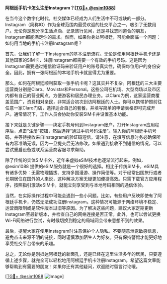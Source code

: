 **阿根廷手机卡怎么注册Instagram？[[TG💪+ @esim1088](https://t.me/s/esim1088)]**

在当今这个数字化时代，社交媒体已经成为人们生活中不可或缺的一部分。Instagram（简称IG）作为全球范围内最受欢迎的社交平台之一，吸引了无数用户。无论你是想分享生活点滴、记录旅行见闻，还是寻找志同道合的朋友，Instagram都能满足你的需求。然而，如果你身处阿根廷，可能会面临一个问题：如何用当地的手机卡注册Instagram呢？

首先，让我们了解一下Instagram的基本注册流程。无论是使用阿根廷手机卡还是其他国家的SIM卡，注册Instagram都需要一个有效的手机号码。这是因为Instagram需要通过短信验证码来验证用户的账号真实性，确保每位用户的身份安全。因此，拥有一张阿根廷的本地手机卡就显得尤为重要。

那么，如何在阿根廷顺利获取一张手机卡呢？这其实并不复杂。阿根廷的三大主要运营商分别是Claro、Movistar和Personal。这些公司在机场、大型商场以及市区内都有自己的营业网点，方便游客和居民办理业务。以Claro为例，这家运营商覆盖范围广，资费相对亲民，非常适合初次到访阿根廷的人士。你可以携带护照前往任意一家Claro门店，选择适合自己的套餐，并填写简单的申请表格即可完成开户。通常情况下，工作人员会协助你安装SIM卡并设置基本功能。

接下来就是关键步骤——绑定手机号码到Instagram账户。打开Instagram应用程序后，点击“注册”按钮，然后选择“通过手机号码注册”。输入你的阿根廷手机号码，并等待接收来自Instagram的验证码短信。请注意，在填写信息时务必确保所有内容准确无误，因为一旦提交后无法修改。如果遇到接收不到短信的情况，可以尝试重启设备或联系运营商客服寻求帮助。

除了传统的实体SIM卡外，近年来虚拟eSIM技术也逐渐流行起来。例如，@esim1088 提供的eSIM服务就是一个很好的选择。相比于传统SIM卡，eSIM具有诸多优势：无需物理插拔、支持多国漫游、操作简便等。对于经常出国旅行或者长期居住在国外的人来说，这种解决方案无疑更加便捷高效。只需下载官方应用程序，按照指引激活eSIM卡，就能立刻享受到与本地号码相同的通信体验。

当然，在实际操作过程中可能会遇到一些小问题。比如，有些用户反映即使有了阿根廷手机卡，仍然无法成功注册Instagram。这种情况可能源于网络环境不稳定、运营商限制或是软件版本过旧等原因。为了解决这些问题，建议大家定期更新Instagram至最新版本，并检查自己的网络连接是否正常。此外，也可以尝试更换Wi-Fi网络进行尝试，有时候切换到稳定的局域网会带来意想不到的效果。

最后，提醒大家在使用Instagram时注意保护个人隐私。不要随意泄露敏感信息，避免点击来源不明的链接，同时谨慎添加陌生人为好友。只有保持警惕才能更好地享受社交平台带来的乐趣。

总之，无论你是刚抵达阿根廷的新面孔，还是已经在这里生活多年的居民，只要遵循上述步骤，就完全可以轻松地用阿根廷手机卡注册Instagram。希望这篇文章能够帮助到有需要的朋友！如果你还有其他疑问，欢迎随时留言讨论哦。

[[TG💪+ @esim1088](https://t.me/s/esim1088) ![Image](https://i.postimg.cc/4NQfJmqS/Snipaste-2025-05-13-00-14-12.png)]